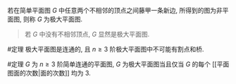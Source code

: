若在简单平面图 $G$ 中任意两个不相邻的顶点之间藤甲一条新边, 所得到的图为非平面图, 则称 $G$ 为极大平面图. 

> 若 $G$ 中没有不相邻顶点, $G$ 显然是极大平面图. 

#定理 极大平面图是连通的, 且 $n \ge 3$ 阶极大平面图中不可能有割点和桥. 

#定理 $G$ 为 $n\ge 3$ 阶简单连通的平面图, $G$ 为极大平面图当且仅当 $G$ 的每个 [[平面图面的次数|面的次数]] 均为 3. 